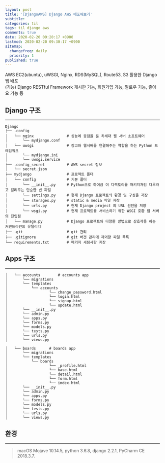```yaml
---
layout: post
title: '[DjangoAWS] Django AWS 배포해보기'
subtitle: 
categories: til
tags: til django aws
comments: true
date: 2020-02-20 09:20:17 +0900
lastmod: 2020-02-20 09:30:17 +0900
sitemap:
  changefreq: daily
  priority: 1
published: true
---
```




AWS EC2(ubuntu), uWSGI, Nginx, RDS(MySQL), Route53, S3 활용한 Django 웹 배포<br/>
(기능) Django RESTful Framework 게시판 기능, 회원가입 기능, 팔로우 기능, 좋아요 기능 등
<br/>

## Django 구조
---
```
Django
├── .config
│   └── nginx               # 성능에 중점을 둔 차세대 웹 서버 소프트웨어
│       └── mydjango.conf
│   └── uwsgi               # 장고와 웹서버를 연결해주는 역할을 하는 Python 프레임워크
│       └── mydjango.ini
│       └── uwsgi.service
├── .config_secret          # AWS secret 정보
│   └── secret.json
├── mydjango                # 프로젝트 폴더
│   └── config              # 기본 폴더
│       └── __init__.py     # Python으로 하여금 이 디렉토리를 패키지처럼 다루라고 알려주는 단순한 빈 파일
│       └── settings.py     # 현재 Django 프로젝트의 환경 및 구성을 저장
│       └── storages.py     # static & media 파일 저장
│       └── urls.py         # 현재 Django project 의 URL 선언을 저장
│       └── wsgi.py         # 현재 프로젝트를 서비스하기 위한 WSGI 호환 웹 서버의 진입점
│   └── manage.py           # Django 프로젝트와 다양한 방법으로 상호작용 하는 커맨드라인의 유틸리티
├── .git                    # git 관리
├── .gitignore              # git 버전 관리에 제외할 파일 목록
└── requirements.txt        # 패키지 세팅사항 저장
```

## Apps 구조
---
```
│   └── accounts        # accounts app
│       └── migrations
│       └── templates
│           └── accounts
│           		└── change_password.html
│           		└── login.html
│           		└── signup.html
│           		└── update.html
│       └── __init__.py
│       └── admin.py
│       └── apps.py
│       └── forms.py
│       └── models.py
│       └── tests.py
│       └── urls.py
│       └── views.py
```

```
│   └── boards      # boards app
│       └── migrations
│       └── templates
│           └── boards
│           		└── _profile.html
│           		└── base.html
│           		└── detail.html
│           		└── form.html
│           		└── index.html
│       └── __init__.py
│       └── admin.py
│       └── apps.py
│       └── forms.py
│       └── models.py
│       └── tests.py
│       └── urls.py
│       └── views.py
```





## 환경
---
> macOS Mojave 10.14.5, 
> python 3.6.8, 
> django 2.2.1, 
> PyCharm CE 2018.3.7.
